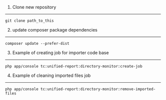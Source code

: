 
1. Clone new repository
---
```
git clone path_to_this
```

2. update composer package dependencies
---
```
composer update --prefer-dist
```

3. Example of creating job for importer code base
---
```
php app/console tc:unified-report:directory-monitor:create-job
```

4. Example of cleaning imported files job
---
```
php app/console tc:unified-report:directory-monitor:remove-imported-files
```

